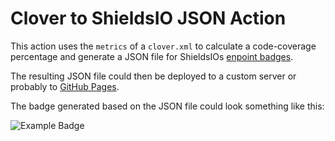 # Clover to ShieldsIO JSON Action

This action uses the `metrics` of a `clover.xml` to calculate a code-coverage percentage and generate a JSON file for ShieldsIOs [enpoint badges](https://shields.io/endpoint).

The resulting JSON file could then be deployed to a custom server or probably to [GitHub Pages](https://github.com/marketplace/actions/deploy-to-github-pages).

The badge generated based on the JSON file could look something like this:

![Example Badge](https://img.shields.io/badge/coverage-91.02%25-green)